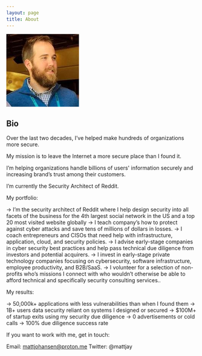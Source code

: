 ```yaml
---
layout: page
title: About
---
```


<!--<p class="message">
  Hey there! This page is included in Hyde as an example. Feel free to customize it for your own use upon downloading. Carry on!
</p>-->

![me](/public/matt_avatar.png)

## Bio
Over the last two decades, I’ve helped make hundreds of organizations more secure.

My mission is to leave the Internet a more secure place than I found it.

I’m helping organizations handle billions of users' information securely and increasing brand’s trust among their customers.

I’m currently the Security Architect of Reddit.

My portfolio:

→ I’m the security architect of Reddit where I help design security into all facets of the business for the 4th largest social network in the US and a top 20 most visited website globally
→ I teach company’s how to protect against cyber attacks and save tens of millions of dollars in losses.
→ I coach entrepreneurs and CISOs that need help with infrastructure, application, cloud, and security policies.
→ I advise early-stage companies in cyber security best practices and help pass technical due diligence from investors and potential acquirers.
→ I invest in early-stage private technology companies focusing on cybersecurity, software infrastructure, employee productivity, and B2B/SaaS.
→ I volunteer for a selection of non-profits who’s missions I connect with who wouldn’t otherwise be able to afford technical and specifically security consulting services..

My results:

→ 50,000k+ applications with less vulnerabilities than when I found them
→ 1B+ users data security reliant on systems I designed or secured
→ $100M+ of startup exits using my security due diligence
→ 0 advertisements or cold calls
→ 100% due diligence success rate

If you want to work with me, get in touch:

Email: mattjohansen@proton.me
Twitter: @mattjay
